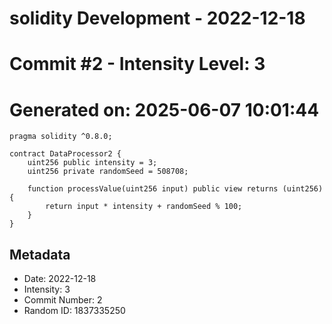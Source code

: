 ﻿# solidity Development - 2022-12-18
# Commit #2 - Intensity Level: 3
# Generated on: 2025-06-07 10:01:44
```solidity
pragma solidity ^0.8.0;

contract DataProcessor2 {
    uint256 public intensity = 3;
    uint256 private randomSeed = 508708;

    function processValue(uint256 input) public view returns (uint256) {
        return input * intensity + randomSeed % 100;
    }
}
```
## Metadata
- Date: 2022-12-18
- Intensity: 3
- Commit Number: 2
- Random ID: 1837335250
